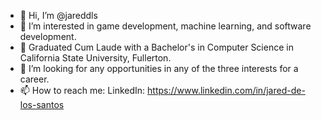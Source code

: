 - 👋 Hi, I’m @jareddls
- 👀 I’m interested in game development, machine learning, and software development.
- 🌱 Graduated Cum Laude with a Bachelor's in Computer Science in California State University, Fullerton.
- 💞️ I’m looking for any opportunities in any of the three interests for a career. 
- 📫 How to reach me:
 LinkedIn: https://www.linkedin.com/in/jared-de-los-santos
